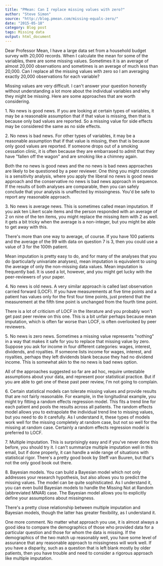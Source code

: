 ```yaml
---
title: "PMean: Can I replace missing values with zero?"
author: "Steve Simon"
source: "http://blog.pmean.com/missing-equals-zero/"
date: "2015-05-18"
category: Blog post
tags: Missing data
output: html_document
---
```


Dear Professor Mean, I have a large data set from a household budget
survey with 20,000 records. When I calculate the mean for some of the
variables, there are some missing values. Sometimes it is an average of
almost 20,000 observations and sometimes is an average of much less than
20,000. Can I replace all the missing values with zero so I am averaging
exactly 20,000 observations for each variable?

<!---More--->

Missing values are very difficult. I can't answer your question honestly
without understanding a lot more about the individual variables and why
they might be missing. Here are some approaches that are worth
considering.

1\. No news is good news. If you are looking at certain types of
variables, it may be a reasonable assumption that if that value is
missing, then that is because only bad values are reported. So a missing
value for side effects may be considered the same as no side effects.

2\. No news is bad news. For other types of variables, it may be a
reasonable assumption that if that value is missing, then that is
because only good values are reported. If someone drops out of a smoking
cessation clinic, it is often because they are embarrased to admit that
they have "fallen off the wagon" and are smoking like a chimney again.

Both the no news is good news and the no news is bad news approaches are
likely to be questioned by a peer reviewer. One thing you might consider
is a sensitivity analysis, where you apply the liberal no news is good
news approach and the conservative no news is bad news approach in
sequence. If the results of both analyses are comparable, then you can
safely conclude that your analysis is unaffected by missingness. You'd
be safe to report any reasonable approach.

3\. No news is average news. This is sometimes called mean imputation. If
you ask ten Likert scale items and the person responded with an average
of 2 on nine of the ten items, you might replace the missing item with 2
as well. it gets a bit tricky when the average is a non-integer, but you
might be able to get away with this.

There's more than one way to average, of course. If you have 100
patients and the average of the 99 with data on question 7 is 3, then
you could use a value of 3 for the 100th patient.

Mean imputation is pretty easy to do, and for many of the analyses that
you do (particularly univariate analyses), mean imputation is equivalent
to using the average of only the non-missing data values. Mean
imputation is frequently bad. It is used a lot, however, and you might
get lucky with the peer-reviewers of your paper.

4\. No news is old news. A very similar approach is called last
observation carried forward (LOCF). If you have measurements at five
time points and a patient has values only for the first four time
points, just pretend that the measurement at the fifth time point is
unchanged from the fourth time point.

There is a lot of criticism of LOCF in the literature and you probably
won't get past peer review on this one. This is a bit unfair perhaps
because mean imputation, which is often far worse than LOCF, is often
overlooked by peer reviewers.

5\. No news is zero news. Sometimes a missing value represents "nothing"
in a way that makes it safe for you to replace that missing value by
zero. Suppose you ask for income in four different categories: wages,
interest, dividends, and royalties. If someone lists income for wages,
interest, and royalties, perhaps they left dividends blank because they
had no dividend income. This is somewhat akin to the no news is bad news
option.

All of the approaches suggested so far are ad hoc, require untestable
assumptions about your data, and represent poor statistical practice.
But if you are able to get one of these past peer review, I'm not going
to complain.

6\. Certain statistical models can tolerate missing values and provide
results that are not fairly reasonable. For example, in the longitudinal
example, you might try fitting a random effects regression model. This
fits a trend line for each patient and pools the results across all
patients. The random effects model allows you to extrapolate the
individual trend line to missing values, but you need to do it
carefully. As I understand it, these types of models work well for the
missing completely at random case, but not so well for the missing at
random case. Certainly a random effects regression model is preferred to
LOCF.

7\. Multiple imputation. This is surprisingly easy and if you've never
done this before, you should try it. I can't summarize multiple
imputation well in this email, but if done properly, it can handle a
wide range of situations with statistical rigor. There's a pretty good
book by Steff van Buuren, but that's not the only good book out there.

8\. Bayesian models. You can build a Bayesian model which not only
addresses your research hypothesis, but also allows you to predict the
missing values. The model can be quite sophisticated. As I understand
it, you can even build Bayesian models to handle the Missing Not at
Random (abbreviated MNAR) case. The Bayesian model allows you to
explicitly define your assumptions about missingness.

There's a pretty close relationship between multiple imputation and
Bayesian models, though the latter has greater flexibility, as I
understand it.

One more comment. No matter what approach you use, it is almost always a
good idea to compare the demographics of those who provided data for a
particular question and those for whom the data is missing. If the
demographics of the two match up reasonably well, you have some level of
assurance that any reasonable approach to missingness will work well. If
you have a disparity, such as a question that is left blank mostly by
older patients, then you have trouble and need to consider a rigorous
approach like multiple imputation.






